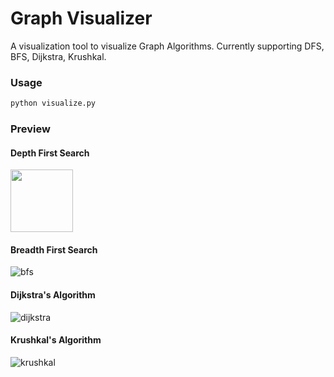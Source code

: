 # Graph Visualizer
A visualization tool to visualize Graph Algorithms.
Currently supporting DFS, BFS, Dijkstra, Krushkal.

### Usage
```bash
python visualize.py
```
### Preview
#### Depth First Search
<img src="https://user-images.githubusercontent.com/74947404/125050352-846c5680-e0bf-11eb-823a-05b07a025a9e.gif" width="100" height="100"/>


#### Breadth First Search
![bfs](https://user-images.githubusercontent.com/74947404/125050403-8cc49180-e0bf-11eb-9182-b1d93a4239b4.gif)


#### Dijkstra's Algorithm
![dijkstra](https://user-images.githubusercontent.com/74947404/125050452-951ccc80-e0bf-11eb-8eb8-79900b151b5f.gif)



#### Krushkal's Algorithm
![krushkal](https://user-images.githubusercontent.com/74947404/125050550-acf45080-e0bf-11eb-824e-9ac7b6ece20b.gif)




